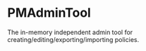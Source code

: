 # PMAdminTool
The in-memory independent admin tool for creating/editing/exporting/importing policies.
